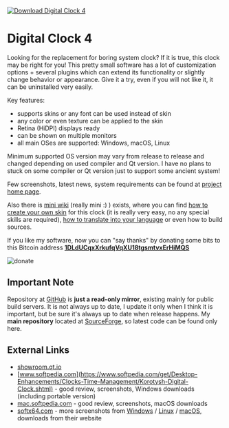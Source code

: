 [![Download Digital Clock 4](https://img.shields.io/sourceforge/dm/digitalclock4?logo=sourceforge)](https://sourceforge.net/projects/digitalclock4/files/)

Digital Clock 4
===============

Looking for the replacement for boring system clock? If it is true, this clock may be right for you! This pretty small software has a lot of customization options + several plugins which can extend its functionality or slightly change behavior or appearance. Give it a try, even if you will not like it, it can be uninstalled very easily.

Key features:

* supports skins or any font can be used instead of skin
* any color or even texture can be applied to the skin
* Retina (HiDPI) displays ready
* can be shown on multiple monitors
* all main OSes are supported: Windows, macOS, Linux

Minimum supported OS version may vary from release to release and changed depending on used compiler and Qt version.
I have no plans to stuck on some compiler or Qt version just to support some ancient system!

Few screenshots, latest news, system requirements can be found at [project home page](https://digitalclock4.sourceforge.io/).

Also there is [mini wiki](https://sourceforge.net/p/digitalclock4/wiki/) (really mini :) ) exists, where you can find [how to create your own skin](https://sourceforge.net/p/digitalclock4/wiki/How%20to%20create%20skin/) for this clock (it is really very easy, no any special skills are required), [how to translate into your language](https://sourceforge.net/p/digitalclock4/wiki/How%20to%20translate/) or even how to build sources.

If you like my software, now you can "say thanks" by donating some bits to this Bitcoin address **[1DLdUCqxXrkufqVqXU18tgsmtvxErHiMQS](bitcoin:1DLdUCqxXrkufqVqXU18tgsmtvxErHiMQS)**

![donate](https://digitalclock4.sourceforge.io/qr/qr-code-259.svg)

Important Note
--------------

Repository at [GitHub](https://github.com/Kolcha/DigitalClock4) is **just a read-only mirror**, existing mainly for public build servers. It is not always up to date, I update it only when I think it is important, but be sure it's always up to date when release happens. My **main repository** located at [SourceForge](https://sourceforge.net/p/digitalclock4/code/), so latest code can be found only here.

External Links
--------------

* [showroom.qt.io](https://showroom.qt.io/digital-clock/)
* [www.softpedia.com](https://www.softpedia.com/get/Desktop-Enhancements/Clocks-Time-Management/Korotysh-Digital-Clock.shtml) - good review, screenshots, Windows downloads (including portable version)
* [mac.softpedia.com](https://mac.softpedia.com/get/Utilities/Digital-Clock-Nick-Korotysh.shtml) - good review, screenshots, macOS downloads
* [softx64.com](https://www.softx64.com/windows/digital-clock.html) - more screenshots from [Windows](https://www.softx64.com/windows/digital-clock.html) / [Linux](https://www.softx64.com/linux/digital-clock-for-linux.html) / [macOS](https://www.softx64.com/mac/digital-clock-for-mac.html), downloads from their website
